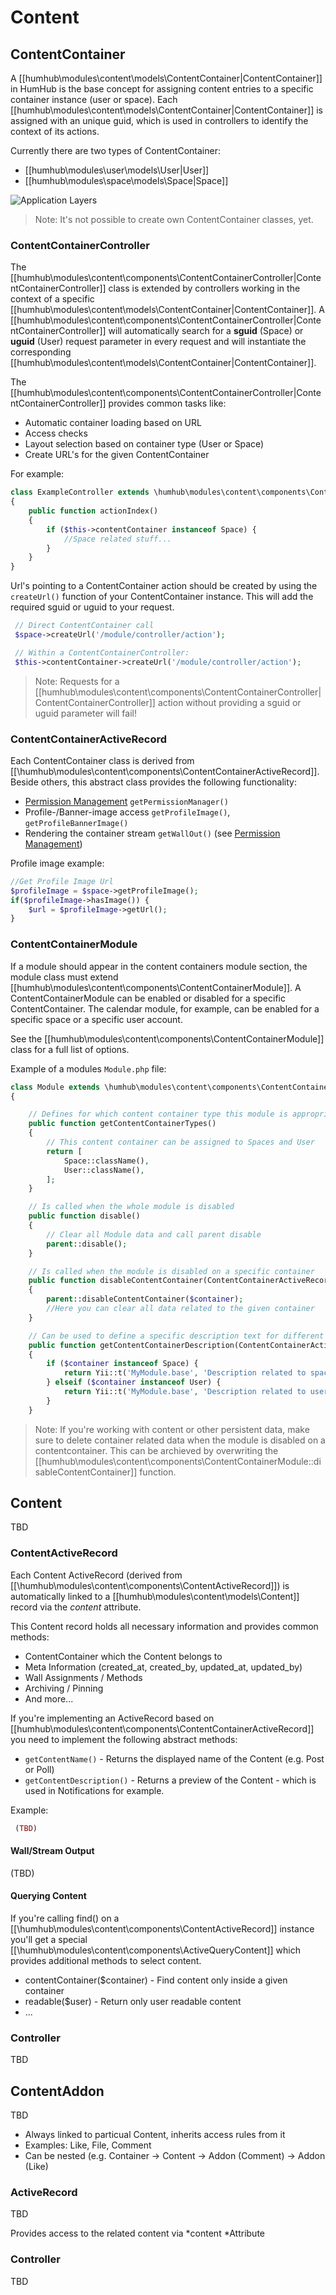 Content
=======

## ContentContainer

A [[humhub\modules\content\models\ContentContainer|ContentContainer]] in HumHub is the base concept for assigning content entries to a specific container instance (user or space).
Each [[humhub\modules\content\models\ContentContainer|ContentContainer]] is assigned with an unique guid, which is used in controllers to identify the context of its actions.

Currently there are two types of ContentContainer:
 
- [[humhub\modules\user\models\User|User]]
- [[humhub\modules\space\models\Space|Space]]

![Application Layers](images/contentContainerClassDiag.jpg)

> Note: It's not possible to create own ContentContainer classes, yet.

### ContentContainerController

The [[humhub\modules\content\components\ContentContainerController|ContentContainerController]] class is extended by controllers working in the context of a specific [[humhub\modules\content\models\ContentContainer|ContentContainer]].
A [[humhub\modules\content\components\ContentContainerController|ContentContainerController]] will automatically search for a **sguid** (Space) or **uguid** (User) request parameter in every request and will instantiate the corresponding [[humhub\modules\content\models\ContentContainer|ContentContainer]].

The [[humhub\modules\content\components\ContentContainerController|ContentContainerController]] provides common tasks like:

- Automatic container loading based on URL
- Access checks
- Layout selection based on container type (User or Space)
- Create URL's for the given ContentContainer

For example:

```php
class ExampleController extends \humhub\modules\content\components\ContentContainerController
{
    public function actionIndex()
    {
        if ($this->contentContainer instanceof Space) {
            //Space related stuff...
        }
    }
}
```

Url's pointing to a ContentContainer action should be created by using the `createUrl()` function
of your ContentContainer instance. This will add the required sguid or uguid to your request.

```php
 // Direct ContentContainer call
 $space->createUrl('/module/controller/action');

 // Within a ContentContainerController:
 $this->contentContainer->createUrl('/module/controller/action');
```

> Note: Requests for a [[humhub\modules\content\components\ContentContainerController|ContentContainerController]] action without providing a sguid or uguid parameter will fail!

### ContentContainerActiveRecord

Each ContentContainer class is derived from [[\humhub\modules\content\components\ContentContainerActiveRecord]].
Beside others, this abstract class provides the following functionality:

- [Permission Management](dev-permissions.md) `getPermissionManager()`
- Profile-/Banner-image access `getProfileImage()`, `getProfileBannerImage()`
- Rendering the container stream `getWallOut()` (see [Permission Management](dev-stream.md))

Profile image example:

```php
//Get Profile Image Url
$profileImage = $space->getProfileImage();
if($profileImage->hasImage()) {
    $url = $profileImage->getUrl();
}
```

### ContentContainerModule

If a module should appear in the content containers module section, the module class must extend [[humhub\modules\content\components\ContentContainerModule]].
A ContentContainerModule can be enabled or disabled for a specific ContentContainer. The calendar module, for example, can be enabled for a specific space or a specific user account.

See the [[humhub\modules\content\components\ContentContainerModule]] class for a full list of  options.

Example of a modules `Module.php` file:

```php
class Module extends \humhub\modules\content\components\ContentContainerModule
{

    // Defines for which content container type this module is appropriate
    public function getContentContainerTypes()
    {
        // This content container can be assigned to Spaces and User
        return [
            Space::className(),
            User::className(),
        ];
    }

    // Is called when the whole module is disabled
    public function disable()
    {
        // Clear all Module data and call parent disable
        parent::disable();
    }

    // Is called when the module is disabled on a specific container
    public function disableContentContainer(ContentContainerActiveRecord $container)
    {
        parent::disableContentContainer($container);
        //Here you can clear all data related to the given container
    }

    // Can be used to define a specific description text for different container types
    public function getContentContainerDescription(ContentContainerActiveRecord $container)
    {
        if ($container instanceof Space) {
            return Yii::t('MyModule.base', 'Description related to spaces.');
        } elseif ($container instanceof User) {
            return Yii::t('MyModule.base', 'Description related to user.');
        }
    }
```
> Note: If you're working with content or other persistent data, make sure to delete container related data when the module is disabled on a contentcontainer. This can be archieved by overwriting the [[humhub\modules\content\components\ContentContainerModule::disableContentContainer]] function.


## Content

TBD

### ContentActiveRecord

Each Content ActiveRecord (derived from [[\humhub\modules\content\components\ContentActiveRecord]]) is automatically linked to a [[humhub\modules\content\models\Content]] record via the *content* attribute. 

This Content record holds all necessary information and provides common methods:

- ContentContainer which the Content belongs to
- Meta Information (created_at, created_by, updated_at, updated_by)
- Wall Assignments / Methods
- Archiving / Pinning
- And more...

If you're implementing an ActiveRecord based on [[humhub\modules\content\components\ContentContainerActiveRecord]] you need to implement the following abstract methods:

- `getContentName()` - Returns the displayed name of the Content (e.g. Post or Poll)
- `getContentDescription()` - Returns a preview of the Content - which is used in Notifications for example.

Example:

```php
 (TBD)

```

#### Wall/Stream Output
(TBD)

#### Querying Content

If you're calling find() on a [[\humhub\modules\content\components\ContentActiveRecord]] instance you'll get a special [[\humhub\modules\content\components\ActiveQueryContent]] which provides additional methods to select content.

- contentContainer($container) - Find content only inside a given container
- readable($user) - Return only user readable content
- ...


### Controller

TBD

## ContentAddon

TBD

- Always linked to particual Content, inherits access rules from it
- Examples: Like, File, Comment
- Can be nested (e.g. Container -> Content -> Addon (Comment) -> Addon (Like)

### ActiveRecord

TBD

Provides access to the related content via *content *Attribute

### Controller

TBD
